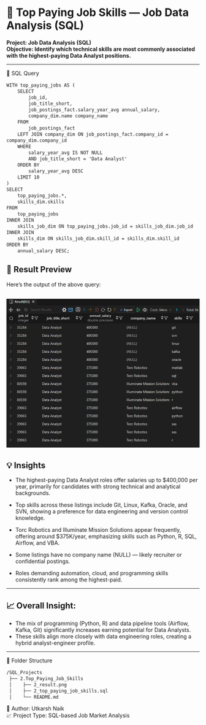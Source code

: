 # 💼 Top Paying Job Skills — Job Data Analysis (SQL)

**Project: Job Data Analysis (SQL)**  
**Objective: Identify which technical skills are most commonly associated with the highest-paying Data Analyst positions.**

---
🧾 SQL Query
```
WITH top_paying_jobs AS (
    SELECT
        job_id,
        job_title_short,
        job_postings_fact.salary_year_avg annual_salary,
        company_dim.name company_name
    FROM 
        job_postings_fact
    LEFT JOIN company_dim ON job_postings_fact.company_id = company_dim.company_id
    WHERE 
        salary_year_avg IS NOT NULL
        AND job_title_short = 'Data Analyst'
    ORDER BY 
        salary_year_avg DESC
    LIMIT 10
)
SELECT 
    top_paying_jobs.*,
    skills_dim.skills
FROM 
    top_paying_jobs
INNER JOIN 
    skills_job_dim ON top_paying_jobs.job_id = skills_job_dim.job_id
INNER JOIN 
    skills_dim ON skills_job_dim.skill_id = skills_dim.skill_id
ORDER BY 
    annual_salary DESC;
```
## 📸 Result Preview

Here’s the output of the above query:

![Top Paying Jobs Result](./2_result.png)
--- 

## 💡 Insights

- The highest-paying Data Analyst roles offer salaries up to $400,000 per year, primarily for candidates with strong technical and analytical backgrounds.

- Top skills across these listings include Git, Linux, Kafka, Oracle, and SVN, showing a preference for data engineering and version control knowledge.

- Torc Robotics and Illuminate Mission Solutions appear frequently, offering around $375K/year, emphasizing skills such as Python, R, SQL, Airflow, and VBA.

- Some listings have no company name (NULL) — likely recruiter or confidential postings.

- Roles demanding automation, cloud, and programming skills consistently rank among the highest-paid.
---

## 📈 Overall Insight:
- The mix of programming (Python, R) and data pipeline tools (Airflow, Kafka, Git) significantly increases earning potential for Data Analysts.
- These skills align more closely with data engineering roles, creating a hybrid analyst-engineer profile.
---

📂 Folder Structure
```
/SQL_Projects
 ├── 2.Top_Paying_Job_Skills
 │    ├── 2_result.png
 │    ├── 2_top_paying_job_skills.sql
 │    └── README.md
```
📌 Author: Utkarsh Naik  
📈 Project Type: SQL-based Job Market Analysis